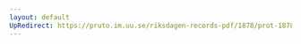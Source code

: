 ```yaml
---
layout: default
UpRedirect: https://pruto.im.uu.se/riksdagen-records-pdf/1878/prot-1878--fk--046/prot-1878--fk--046_037.pdf
---
```


